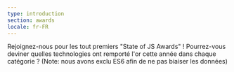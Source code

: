 ```yaml
---
type: introduction
section: awards
locale: fr-FR
---
```

Rejoignez-nous pour les tout premiers "State of JS Awards" !
Pourrez-vous deviner quelles technologies ont remporté l'or cette année dans chaque catégorie ?
<span class="note">(Note: nous avons exclu ES6 afin de ne pas biaiser les données)</span>
